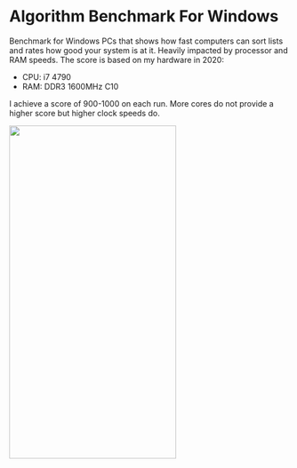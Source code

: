 # Algorithm Benchmark For Windows
Benchmark for Windows PCs that shows how fast computers can sort lists and rates how good your system is at it. Heavily impacted by processor and RAM speeds.
The score is based on my hardware in 2020:

- CPU: i7 4790
- RAM: DDR3 1600MHz C10

I achieve a score of 900-1000 on each run. More cores do not provide a higher score but higher clock speeds do.

<a href="url"><img src="https://imgur.com/zBWzB6q.png" align="left" height="600" width="300" ></a>

